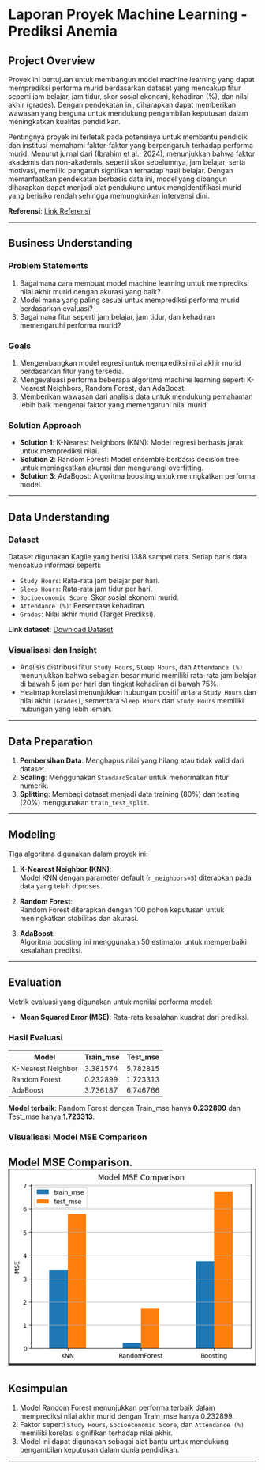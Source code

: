 # Laporan Proyek Machine Learning - **Prediksi Anemia**

## **Project Overview**
Proyek ini bertujuan untuk membangun model machine learning yang dapat memprediksi performa murid berdasarkan dataset yang mencakup fitur seperti jam belajar, jam tidur, skor sosial ekonomi, kehadiran (%), dan nilai akhir (grades). Dengan pendekatan ini, diharapkan dapat memberikan wawasan yang berguna untuk mendukung pengambilan keputusan dalam meningkatkan kualitas pendidikan.

Pentingnya proyek ini terletak pada potensinya untuk membantu pendidik dan institusi memahami faktor-faktor yang berpengaruh terhadap performa murid. Menurut jurnal dari (Ibrahim et al., 2024), menunjukkan bahwa faktor
akademis dan non-akademis, seperti skor sebelumnya, jam belajar, serta motivasi, memiliki pengaruh signifikan terhadap hasil belajar. Dengan memanfaatkan pendekatan berbasis data ini, model yang dibangun diharapkan dapat menjadi alat pendukung untuk mengidentifikasi murid yang berisiko rendah sehingga memungkinkan intervensi dini.

**Referensi**: [Link Referensi](https://www.researchgate.net/profile/Ibrahim-Haruna-Ibrahim/publication/384625747_Predictive_Model_for_Identification_and_Analysis_of_Factors_Impacting_Students_Academic_Performance_Using_Machine_Learning_Algorithms/links/66ffb179906bca2ac3e001b8/Predictive-Model-for-Identification-and-Analysis-of-Factors-Impacting-Students-Academic-Performance-Using-Machine-Learning-Algorithms.pdf)  

---

## **Business Understanding**

### **Problem Statements**
1. Bagaimana cara membuat model machine learning untuk memprediksi nilai akhir murid dengan akurasi yang baik?
2. Model mana yang paling sesuai untuk memprediksi performa murid berdasarkan evaluasi?
3. Bagaimana fitur seperti jam belajar, jam tidur, dan kehadiran memengaruhi performa murid?

### **Goals**
1. Mengembangkan model regresi untuk memprediksi nilai akhir murid berdasarkan fitur yang tersedia.
2. Mengevaluasi performa beberapa algoritma machine learning seperti K-Nearest Neighbors, Random Forest, dan AdaBoost.
3. Memberikan wawasan dari analisis data untuk mendukung pemahaman lebih baik mengenai faktor yang memengaruhi nilai murid.

### **Solution Approach**
- **Solution 1**: K-Nearest Neighbors (KNN): Model regresi berbasis jarak untuk memprediksi nilai.  
- **Solution 2**: Random Forest: Model ensemble berbasis decision tree untuk meningkatkan akurasi dan mengurangi overfitting.
- **Solution 3**:  AdaBoost: Algoritma boosting untuk meningkatkan performa model. 

---

## **Data Understanding**

### **Dataset**
Dataset digunakan Kaglle yang berisi 1388 sampel data. Setiap baris data mencakup informasi seperti:  
- `Study Hours`: Rata-rata jam belajar per hari.  
- `Sleep Hours`: Rata-rata jam tidur per hari.  
- `Socioeconomic Score`: Skor sosial ekonomi murid.  
- `Attendance (%)`: Persentase kehadiran.  
- `Grades`: Nilai akhir murid (Target Prediksi).  

**Link dataset**: [Download Dataset](https://www.kaggle.com/datasets/stealthtechnologies/predict-student-performance-dataset/data)

### **Visualisasi dan Insight**
- Analisis distribusi fitur `Study Hours`, `Sleep Hours`, dan `Attendance (%)` menunjukkan bahwa sebagian besar murid memiliki rata-rata jam belajar di bawah 5 jam per hari dan tingkat kehadiran di bawah 75%.
- Heatmap korelasi menunjukkan hubungan positif antara `Study Hours` dan nilai akhir `(Grades)`, sementara `Sleep Hours` dan `Study Hours` memiliki hubungan yang lebih lemah.  

---

## **Data Preparation**
1. **Pembersihan Data**: Menghapus nilai yang hilang atau tidak valid dari dataset. 
2. **Scaling**: Menggunakan `StandardScaler` untuk menormalkan fitur numerik.  
3. **Splitting**: Membagi dataset menjadi data training (80%) dan testing (20%) menggunakan `train_test_split`.  

---

## **Modeling**
Tiga algoritma digunakan dalam proyek ini:  
1. **K-Nearest Neighbor (KNN)**:  
   Model KNN dengan parameter default (`n_neighbors=5`) diterapkan pada data yang telah diproses.  

2. **Random Forest**:  
   Random Forest diterapkan dengan 100 pohon keputusan untuk meningkatkan stabilitas dan akurasi.  

3. **AdaBoost**:  
   Algoritma boosting ini menggunakan 50 estimator untuk memperbaiki kesalahan prediksi.  

---

## **Evaluation**
Metrik evaluasi yang digunakan untuk menilai performa model:  
- **Mean Squared Error (MSE)**: Rata-rata kesalahan kuadrat dari prediksi.
  
### **Hasil Evaluasi**
| Model              | Train_mse | Test_mse  | 
|--------------------|-----------|-----------|
| K-Nearest Neighbor | 3.381574  | 5.782815  |
| Random Forest      | 0.232899  | 1.723313  |  
| AdaBoost           | 3.736187  | 6.746766  |

**Model terbaik**: Random Forest dengan Train_mse hanya **0.232899** dan Test_mse hanya **1.723313**.  

### **Visualisasi Model MSE Comparison**  
Model MSE Comparison.  
![Model MSE Comparison](ModelVisualization.png)
---

## **Kesimpulan**
1. Model Random Forest menunjukkan performa terbaik dalam memprediksi nilai akhir murid dengan Train_mse hanya 0.232899.
2. Faktor seperti `Study Hours`, `Socioeconomic Score`, dan `Attendance (%)` memiliki korelasi signifikan terhadap nilai akhir.
3. Model ini dapat digunakan sebagai alat bantu untuk mendukung pengambilan keputusan dalam dunia pendidikan.

--- 
